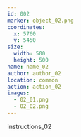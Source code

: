 ```yaml
---
id: 002
marker: object_02.png
coordinates:
  x: 5760
  y: 5450
size:
  width: 500
  height: 500
name: name_02
author: author_02
location: common
action: action_02
images:
  - 02_01.png
  - 02_02.png
---
```


instructions_02
